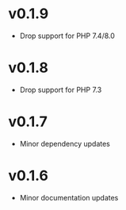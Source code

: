 # v0.1.9

* Drop support for PHP 7.4/8.0

# v0.1.8

* Drop support for PHP 7.3

# v0.1.7

* Minor dependency updates

# v0.1.6

* Minor documentation updates
